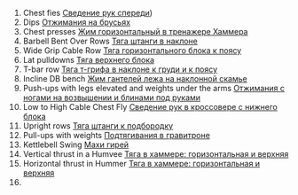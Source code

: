 1. Chest fies [Сведение рук спереди](https://ferrum-body.ru/uprazhnenie-babochka.html))
2. Dips [Отжимания на брусьях](https://ferrum-body.ru/otzhimaniya-na-brusyah.html)
3. Chest presses [Жим горизонтальный в тренажере Хаммера](https://builderbody.ru/zhim-v-trenazhere-xammer/?ysclid=lywytsp9rq690933751)
4. Barbell Bent Over Rows [Тяга штанги в наклоне](https://cross.expert/uprazhneniya/tyaga-shtangi-v-naklone.html?ysclid=lywyxq066s854921958)
5. Wide Grip Cable Row [Тяга горизонтального блока к поясу](https://builderbody.ru/tyaga-bloka-k-zhivotu-sidya/?ysclid=lywyz2nxh6248842044)
6. Lat pulldowns [Тяга верхнего блока](https://ferrum-body.ru/tyaga-verhnego-bloka.html)
7. T-bar row [Тяга т-грифа в наклоне к груди и к поясу](https://cross.expert/uprazhneniya/tyaga-t-grifa-v-naklone.html?ysclid=lz2kef6blu236568387)
8. Incline DB bench [Жим гантелей лежа на наклонной скамье](https://cross.expert/uprazhneniya/zhim-gantelej-lezha.html?ysclid=lywz1qwhyp190144811)
9. Push-ups with legs elevated and weights under the arms [Отжимания с ногами на возвышении и блинами под руками](https://bodybuilding-and-fitness.ru/uprazhneniya/otzhimaniya-s-nogami-na-vozvyshenii.html?ysclid=lywz36v81j974849192)
10. Low to High Cable Chest Fly [Сведение рук в кроссовере с нижнего блока](https://builderbody.ru/krossover-svedenie-ruk-na-blochnyx-trenazherax/?ysclid=lywz4q5iel293353052)
11. Upright rows [Тяга штанги к подбородку](https://cross.expert/uprazhneniya/tyaga-shtangi-k-podborodku.html?ysclid=lywz6yw6f1869464410)
12. Pull-ups with weights [Подтягивания в гравитроне](https://www.championat.com/lifestyle/article-5320310-podtyagivaniya-v-gravitrone-tehnika-uprazhneniya-kakie-myshcy-rabotayut.html?ysclid=lywz86oab0303348186)
13. Kettlebell Swing [Махи гирей](https://cross.expert/uprazhneniya/mahi-girey-dvumya-rukami.html?ysclid=lywzac63ah966326530)
14. Vertical thrust in a Humvee [Тяга в хаммере: горизонтальная и верхняя](https://bodybuilding-and-fitness.ru/uprazhneniya/rychazhnaya-tyaga.html)
15. Horizontal thrust in Hummer [Тяга в хаммере: горизонтальная и верхняя](https://bodybuilding-and-fitness.ru/uprazhneniya/rychazhnaya-tyaga.html)
16. 